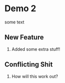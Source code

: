 # Demo 2

some text


## New Feature

1. Added some extra stuff!

## Conflicting Shit

1. How will this work out?
